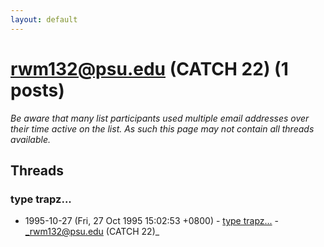 ```yaml
---
layout: default
---
```


# rwm132@psu.edu (CATCH 22) (1 posts)

_Be aware that many list participants used multiple email addresses over their time active on the list. As such this page may not contain all threads available._

## Threads

### type trapz...
+ 1995-10-27 (Fri, 27 Oct 1995 15:02:53 +0800) - [type trapz...](/archive/1995/10/574c5a92f65164e5724ff4870871b16afb1d185c38098989c67cd5855d2ba044) - _rwm132@psu.edu (CATCH 22)_

